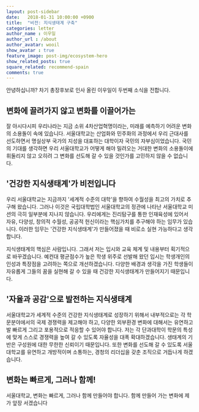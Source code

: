 ```yaml
---
layout: post-sidebar
date:   2018-01-31 10:00:00 +0900
title:  "비전: 지식생태계 구축"
categories: letter
author_name : 이우일
author_url : /about
author_avatar: wooil
show_avatar : true
feature_image: post-img/ecosystem-hero
show_related_posts: true
square_related: recommend-spain
comments: true
---
```


안녕하십니까? 차기 총장후보로 인사 올린 이우일이 두번째 소식을 전합니다.

## 변화에 끌려가지 않고 변화를 이끌어가는

잘 아시다시피 우리나라는 지금 소위 4차산업혁명이라는, 미래를 예측하기 어려운 변화의 소용돌이 속에 있습니다. 서울대학교는 산업화와 민주화의 과정에서 우리 근대사를 선도하면서 명실상부 국가의 지성을 대표하는 대학이자 국민의 자부심이었습니다. 국민의 기대를 생각하면 우리 서울대학교가 어떻게 해야 밀려오는 거대한 변화의 소용돌이에 휘둘리지 않고 오히려 그 변화를 선도해 갈 수 있을 것인가를 고민하지 않을 수 없습니다.

## '건강한 지식생태계'가 비전입니다

우리 서울대학교는 지금까지 '세계적 수준의 대학'을 향하여 수월성을 최고의 가치로 추구해 왔습니다. 그러나 이것은 국립대학법인 서울대학교의 정관에 나타난 서울대학교 미션의 극히 일부분에 지나지 않습니다. 우리에게는 진리탐구를 통한 인재육성에 있어서 자유, 다양성, 창의적 수월성, 공공적 헌신이라는 핵심가치를 추구해야 하는 임무가 있습니다. 이러한 임무는 '건강한 지식생태계'가 만들어졌을 때 비로소 실현 가능하다고 생각합니다.

지식생태계의 핵심은 사람입니다. 그래서 저는 입시와 교육 체계 및 내용부터 획기적으로 바꾸겠습니다. 예컨대 평균점수가 높은 학생 위주로 선발해 왔던 입시는 학생개인의 인성과 특장점을 고려하는 쪽으로 개선하겠습니다. 다양한 배경과 생각을 가진 학생들이 자유롭게 그들의 꿈을 실현해 갈 수 있을 때 건강한 지식생태계가 만들어지기 때문입니다.

## '자율과 공감'으로 발전하는 지식생태계

서울대학교가 세계적 수준의 건강한 지식생태계로 성장하기 위해서 내부적으로는 각 학문분야에서의 국제 경쟁력을 제고해야 하고, 다양한 외부환경 변화에 대해서는 유연하고 발 빠르게 그리고 포용적으로 적응할 수 있어야 합니다. 저는 각 단과대학이 학문의 특성에 맞게 스스로 경쟁력을 높여 갈 수 있도록 자율성을 대폭 확대하겠습니다. 생태계의 기반은 구성원에 대한 무한한 신뢰이기 때문입니다. 또한 변화를 선도해 갈 수 있도록 서울대학교를 유연하고 개방적이며 소통하는, 경청의 리더십을 갖춘 조직으로 거듭나게 하겠습니다.

## 변화는 빠르게, 그러나 함께!

서울대학교, 변화는 빠르게, 그러나 함께 만들어야 합니다. 함께 만들어 가는 변화에 제가 앞장 서겠습니다
